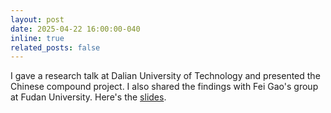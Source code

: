 ```yaml
---
layout: post
date: 2025-04-22 16:00:00-040
inline: true
related_posts: false
---
```


I gave a research talk at Dalian University of Technology and presented the Chinese compound project. I also shared the findings with Fei Gao's group at Fudan University. Here's the [slides](https://tianqi93.github.io/assets/pdf/slides/Slides_Talk_DUT.pdf).
